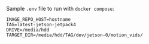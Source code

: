 Sample `.env` file to run with `docker compose`:
```
IMAGE_REPO_HOST=hostname
TAG=latest-jetson-jetpack4
DRIVE=/media/hdd
TARGET_DIR=/media/hdd/TAG/dev/jetson-0/motion_vids/
```
